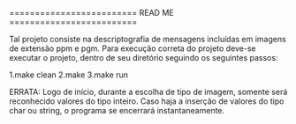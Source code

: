 ========================= READ ME =========================

Tal projeto consiste na descriptografia de mensagens incluídas em imagens de extensão ppm e pgm. Para execução correta do projeto deve-se executar o projeto, dentro de seu diretório seguindo os seguintes passos:

1.make clean
2.make
3.make run

ERRATA: Logo de início, durante a escolha de tipo de imagem, somente será reconhecido valores do tipo inteiro. Caso haja a inserção de valores do tipo char ou string, o programa se encerrará instantaneamente. 
